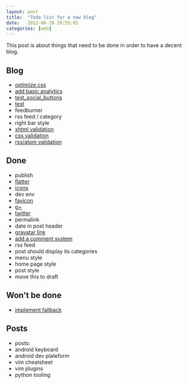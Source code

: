 ```yaml
---
layout: post
title:  "Todo list for a new blog"
date:   2013-06-29 19:55:05
categories: [web]
---
```

This post is about things that need to be done in order to have a decent blog.

## Blog
* [optimize css](https://github.com/geuis/helium-css)
* [add basic analytics](http://www.google.com/analytics/)
* [test_social_buttons](http://yourlittlehands.com/)
* [test](http://mattkersley.com/responsive/)
* feedburner
* rss feed / category
* right bar style
* [xhtml validation](http://validator.w3.org/)
* [css validation](http://jigsaw.w3.org/css-validator/)
* [rss/atom validation](http://validator.w3.org/feed/)

## Done
* publish
* [flatter](http://developers.flattr.net/button/)
* [icons](http://zurb.com/playground/social-webicons)
* dev env
* [favicon](http://www.favicon.cc/)
* [g+](https://developers.google.com/+/web/+1button/)
* [twitter](https://dev.twitter.com/docs/tweet-button)
* permalink
* date in post header
* [gravatar link](http://fr.gravatar.com/)
* [add a comment system](http://disqus.com/)
* rss feed
* post should display its categories
* menu style
* home page style
* post style
* move this to draft

## Won't be done
* [implement fallback](http://modernizr.com/)

## Posts
* posts:
* android keyboard
* android dev plateform
* vim cheatsheet
* vim plugins
* python tooling
